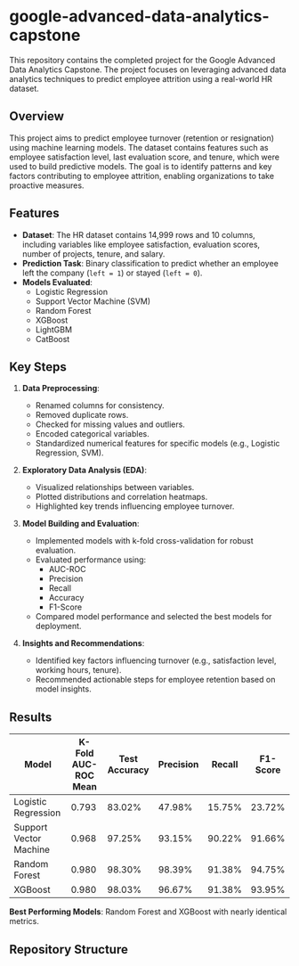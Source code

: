 # google-advanced-data-analytics-capstone
This repository contains the completed project for the Google Advanced Data Analytics Capstone. The project focuses on leveraging advanced data analytics techniques to predict employee attrition using a real-world HR dataset.

## Overview
This project aims to predict employee turnover (retention or resignation) using machine learning models. The dataset contains features such as employee satisfaction level, last evaluation score, and tenure, which were used to build predictive models. The goal is to identify patterns and key factors contributing to employee attrition, enabling organizations to take proactive measures.

## Features
- **Dataset**: The HR dataset contains 14,999 rows and 10 columns, including variables like employee satisfaction, evaluation scores, number of projects, tenure, and salary.
- **Prediction Task**: Binary classification to predict whether an employee left the company (`left = 1`) or stayed (`left = 0`).
- **Models Evaluated**:
  - Logistic Regression
  - Support Vector Machine (SVM)
  - Random Forest
  - XGBoost
  - LightGBM
  - CatBoost

## Key Steps
1. **Data Preprocessing**:
   - Renamed columns for consistency.
   - Removed duplicate rows.
   - Checked for missing values and outliers.
   - Encoded categorical variables.
   - Standardized numerical features for specific models (e.g., Logistic Regression, SVM).

2. **Exploratory Data Analysis (EDA)**:
   - Visualized relationships between variables.
   - Plotted distributions and correlation heatmaps.
   - Highlighted key trends influencing employee turnover.

3. **Model Building and Evaluation**:
   - Implemented models with k-fold cross-validation for robust evaluation.
   - Evaluated performance using:
     - AUC-ROC
     - Precision
     - Recall
     - Accuracy
     - F1-Score
   - Compared model performance and selected the best models for deployment.

4. **Insights and Recommendations**:
   - Identified key factors influencing turnover (e.g., satisfaction level, working hours, tenure).
   - Recommended actionable steps for employee retention based on model insights.

## Results
| Model                  | K-Fold AUC-ROC Mean | Test Accuracy | Precision | Recall | F1-Score |
|-------------------------|---------------------|---------------|-----------|--------|----------|
| Logistic Regression     | 0.793               | 83.02%        | 47.98%    | 15.75% | 23.72%   |
| Support Vector Machine  | 0.968               | 97.25%        | 93.15%    | 90.22% | 91.66%   |
| Random Forest           | 0.980               | 98.30%        | 98.39%    | 91.38% | 94.75%   |
| XGBoost                 | 0.980               | 98.03%        | 96.67%    | 91.38% | 93.95%   |

**Best Performing Models**: Random Forest and XGBoost with nearly identical metrics.

## Repository Structure
